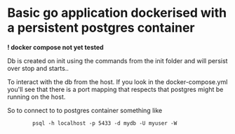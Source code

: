 # Basic go application dockerised with a persistent postgres container

**! docker compose not yet tested**

Db is created on init using the commands from the init folder and will persist over stop and starts..

To interact with the db from the host. If you look in the docker-compose.yml you'll see that there is a port mapping that respects that postgres might be running on the host.

So to connect to to postgres container something like

            psql -h localhost -p 5433 -d mydb -U myuser -W
